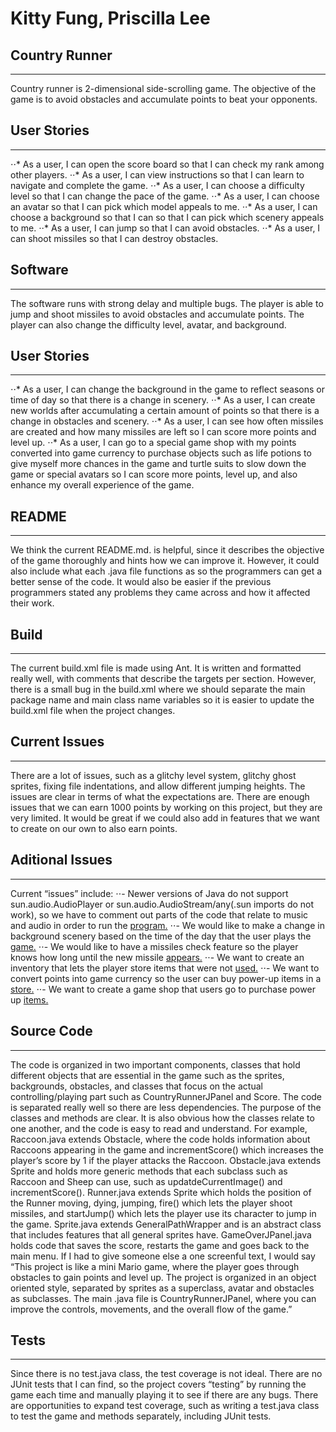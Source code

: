# Kitty Fung, Priscilla Lee
## __Country Runner__
---------------------
Country runner is 2-dimensional side-scrolling game. The objective of the game is to avoid obstacles and accumulate points to beat your opponents.

## __User Stories__
-------------------
⋅⋅* As a user, I can open the score board so that I can check my rank among other players.
⋅⋅* As a user, I can view instructions so that I can learn to navigate and complete the game.
⋅⋅* As a user, I can choose a difficulty level so that I can change the pace of the game.
⋅⋅* As a user, I can choose an avatar so that I can pick which model appeals to me.
⋅⋅* As a user, I can choose a background so that I can so that I can pick which scenery appeals to me.
⋅⋅* As a user, I can jump so that I can avoid obstacles.
⋅⋅* As a user, I can shoot missiles so that I can destroy obstacles.

## __Software__
-------------------
The software runs with strong delay and multiple bugs. The player is able to jump and shoot missiles to avoid obstacles and accumulate points. The player can also change the difficulty level, avatar, and background.

## __User Stories__ 
-------------------
⋅⋅* As a user, I can change the background in the game to reflect seasons or time of day so that there is a change in scenery.
⋅⋅* As a user, I can create new worlds after accumulating a certain amount of points so that there is a change in obstacles and scenery.
⋅⋅* As a user, I can see how often missiles are created and how many missiles are left so I can score more points and level up.
⋅⋅* As a user, I can go to a special game shop with my points converted into game currency to purchase objects such as life potions to give myself more chances in the game and turtle suits to slow down the game or special avatars so I can score more points, level up, and also enhance my overall experience of the game.

## __README__
-------------
We think the current README.md. is helpful, since it describes the objective of the game thoroughly and hints how we can improve it. However, it could also include what each .java file functions as so the programmers can get a better sense of the code. It would also be easier if the previous programmers stated any problems they came across and how it affected their work.

## __Build__
------------
The current build.xml file is made using Ant. It is written and formatted really well, with comments that describe the targets per section. However, there is a small bug in the build.xml where we should separate the main package name and main class name variables so it is easier to update the build.xml file when the project changes.

## __Current Issues__
---------------------
There are a lot of issues, such as a glitchy level system, glitchy ghost sprites, fixing file indentations, and allow different jumping heights. The issues are clear in terms of what the expectations are. There are enough issues that we can earn 1000 points by working on this project, but they are very limited. It would be great if we could also add in features that we want to create on our own to also earn points.

## __Aditional Issues__
-----------------------
Current “issues” include:
⋅⋅- Newer versions of Java do not support sun.audio.AudioPlayer or sun.audio.AudioStream/any(.sun imports do not work), so we have to comment out parts of the code that relate to music and audio in order to run the [program.](https://github.com/ucsb-cs56-projects/cs56-games-country-runner/issues/92)
⋅⋅- We would like to make a change in background scenery based on the time of the day that the user plays the [game.](https://github.com/ucsb-cs56-projects/cs56-games-country-runner/issues/93)
⋅⋅- We would like to have a missiles check feature so the player knows how long until the new missile [appears.](https://github.com/ucsb-cs56-projects/cs56-games-country-runner/issues/94)
⋅⋅- We want to create an inventory that lets the player store items that were not [used.](https://github.com/ucsb-cs56-projects/cs56-games-country-runner/issues/95)
⋅⋅- We want to convert points into game currency so the user can buy power-up items in a [store.](https://github.com/ucsb-cs56-projects/cs56-games-country-runner/issues/96)
⋅⋅- We want to create a game shop that users go to purchase power up [items.](https://github.com/ucsb-cs56-projects/cs56-games-country-runner/issues/97)

## __Source Code__
------------------ 
The code is organized in two important components, classes that hold different objects that are essential in the game such as the sprites, backgrounds, obstacles, and classes that focus on the actual controlling/playing part such as CountryRunnerJPanel and Score. The code is separated really well so there are less dependencies. The purpose of the classes and methods are clear. It is also obvious how the classes relate to one another, and the code is easy to read and understand. For example, Raccoon.java extends Obstacle, where the code holds information about Raccoons appearing in the game and incrementScore() which increases the player’s score by 1 if the player attacks the Raccoon. Obstacle.java extends Sprite and holds more generic methods that each subclass such as Raccoon and Sheep can use, such as updatdeCurrentImage() and incrementScore(). Runner.java extends Sprite which holds the position of the Runner moving, dying, jumping, fire() which lets the player shoot missiles, and startJump() which lets the player use its character to jump in the game. Sprite.java extends GeneralPathWrapper and is an abstract class that includes features that all general sprites have. GameOverJPanel.java holds code that saves the score, restarts the game and goes back to the main menu. If I had to give someone else a one screenful text, I would say “This project is like a mini Mario game, where the player goes through obstacles to gain points and level up. The project is organized in an object oriented style, separated by sprites as a superclass, avatar and obstacles as subclasses. The main .java file is CountryRunnerJPanel, where you can improve the controls, movements, and the overall flow of the game.”

## __Tests__
------------
Since there is no test.java class, the test coverage is not ideal. There are no JUnit tests that I can find, so the project covers “testing” by running the game each time and manually playing it to see if there are any bugs. There are opportunities to expand test coverage, such as writing a test.java class to test the game and methods separately, including JUnit tests.
